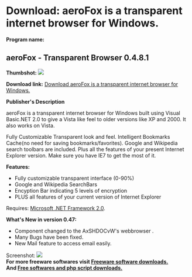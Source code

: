 # Download: aeroFox is a transparent internet browser for Windows.

**Program name:**

## aeroFox - Transparent Browser 0.4.8.1

  
**Thumbshot:** ![](http://www.freewarefiles.com/screenshot/aerofoxbrowser_md.gif)   
  
**Download link:** [Download aeroFox is a transparent internet browser for Windows.](http://freesoftwares.boysofts.com/AeroFox---Transparent-Browser_program_37057.html)  
  


**Publisher's Description**  
  


aeroFox is a transparent internet browser for Windows built using Visual Basic.NET 2.0 to give a Vista like feel to older versions like XP and 2000. It also works on Vista. 

Fully Customizable Transparent look and feel. Intelligent Bookmarks Cache(no need for saving bookmarks/favorites). Google and Wikipedia search toolbars are included. Plus all the features of your present Internet Explorer version. Make sure you have IE7 to get the most of it.

**Features:**

  * Fully customizable transparent interface (0-90%) 
  * Google and Wikipedia SearchBars 
  * Encyption Bar indicating 5 levels of encryption 
  * PLUS all features of your current version of Internet Explorer 

Requires: [Microsoft .NET Framework 2.0](http://www.freewarefiles.com/program_10_108_16026.html). 

**What's New in version 0.47:**

  * Component changed to the AxSHDOCvW's webbrowser . 
  * Many Bugs have been fixed. 
  * New Mail feature to access email easily. 

  
  
Screenshot: ![](http://www.freewarefiles.com/screenshot/aerofoxbrowser.gif)   
**For more freeware softwares visit [Freeware software downloads.](http://freesoftwares.boysofts.com/)**   
**And [Free softwares and php script downloads.](http://www.boysofts.com/)**
